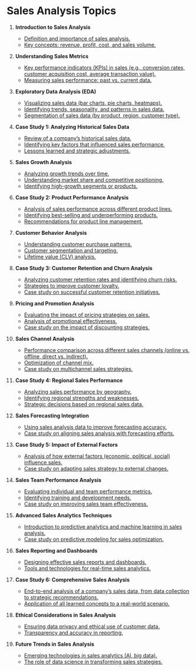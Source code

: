 # Sales Analysis Topics

1. **Introduction to Sales Analysis**
   - [Definition and importance of sales analysis.](*)
   - [Key concepts: revenue, profit, cost, and sales volume.](*)

2. **Understanding Sales Metrics**
   - [Key performance indicators (KPIs) in sales (e.g., conversion rates, customer acquisition cost, average transaction value).](*)
   - [Measuring sales performance: past vs. current data.](*)

3. **Exploratory Data Analysis (EDA)**
   - [Visualizing sales data (bar charts, pie charts, heatmaps).](*)
   - [Identifying trends, seasonality, and patterns in sales data.](*)
   - [Segmentation of sales data (by product, region, customer type).](*)

4. **Case Study 1: Analyzing Historical Sales Data**
   - [Review of a company’s historical sales data.](*)
   - [Identifying key factors that influenced sales performance.](*)
   - [Lessons learned and strategic adjustments.](*)

5. **Sales Growth Analysis**
   - [Analyzing growth trends over time.](*)
   - [Understanding market share and competitive positioning.](*)
   - [Identifying high-growth segments or products.](*)

6. **Case Study 2: Product Performance Analysis**
   - [Analysis of sales performance across different product lines.](*)
   - [Identifying best-selling and underperforming products.](*)
   - [Recommendations for product line management.](*)

7. **Customer Behavior Analysis**
   - [Understanding customer purchase patterns.](*)
   - [Customer segmentation and targeting.](*)
   - [Lifetime value (CLV) analysis.](*)

8. **Case Study 3: Customer Retention and Churn Analysis**
   - [Analyzing customer retention rates and identifying churn risks.](*)
   - [Strategies to improve customer loyalty.](*)
   - [Case study on successful customer retention initiatives.](*)

9. **Pricing and Promotion Analysis**
   - [Evaluating the impact of pricing strategies on sales.](*)
   - [Analysis of promotional effectiveness.](*)
   - [Case study on the impact of discounting strategies.](*)

10. **Sales Channel Analysis**
    - [Performance comparison across different sales channels (online vs. offline, direct vs. indirect).](*)
    - [Optimization of channel mix.](*)
    - [Case study on multichannel sales strategies.](*)

11. **Case Study 4: Regional Sales Performance**
    - [Analyzing sales performance by geography.](*)
    - [Identifying regional strengths and weaknesses.](*)
    - [Strategic decisions based on regional sales data.](*)

12. **Sales Forecasting Integration**
    - [Using sales analysis data to improve forecasting accuracy.](*)
    - [Case study on aligning sales analysis with forecasting efforts.](*)

13. **Case Study 5: Impact of External Factors**
    - [Analysis of how external factors (economic, political, social) influence sales.](*)
    - [Case study on adapting sales strategy to external changes.](*)

14. **Sales Team Performance Analysis**
    - [Evaluating individual and team performance metrics.](*)
    - [Identifying training and development needs.](*)
    - [Case study on improving sales team effectiveness.](*)

15. **Advanced Sales Analytics Techniques**
    - [Introduction to predictive analytics and machine learning in sales analysis.](*)
    - [Case study on predictive modeling for sales optimization.](*)

16. **Sales Reporting and Dashboards**
    - [Designing effective sales reports and dashboards.](*)
    - [Tools and technologies for real-time sales analytics.](*)

17. **Case Study 6: Comprehensive Sales Analysis**
    - [End-to-end analysis of a company’s sales data, from data collection to strategic recommendations.](*)
    - [Application of all learned concepts to a real-world scenario.](*)

18. **Ethical Considerations in Sales Analysis**
    - [Ensuring data privacy and ethical use of customer data.](*)
    - [Transparency and accuracy in reporting.](*)

19. **Future Trends in Sales Analysis**
    - [Emerging technologies in sales analytics (AI, big data).](*)
    - [The role of data science in transforming sales strategies.](*)
